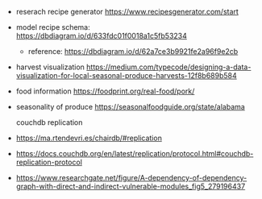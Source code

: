 - reserach recipe generator https://www.recipesgenerator.com/start
- model recipe schema: https://dbdiagram.io/d/633fdc01f0018a1c5fb53234
	- reference: https://dbdiagram.io/d/62a7ce3b9921fe2a96f9e2cb
- harvest visualization https://medium.com/typecode/designing-a-data-visualization-for-local-seasonal-produce-harvests-12f8b689b584
- food information https://foodprint.org/real-food/pork/
- seasonality of produce https://seasonalfoodguide.org/state/alabama
  
  couchdb replication
- https://ma.rtendevri.es/chairdb/#replication
- https://docs.couchdb.org/en/latest/replication/protocol.html#couchdb-replication-protocol
- https://www.researchgate.net/figure/A-dependency-of-dependency-graph-with-direct-and-indirect-vulnerable-modules_fig5_279196437